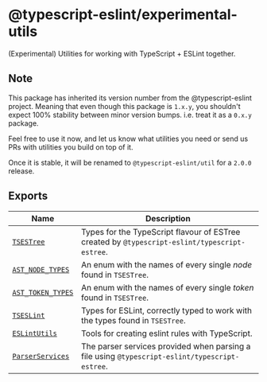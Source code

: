 # @typescript-eslint/experimental-utils

(Experimental) Utilities for working with TypeScript + ESLint together.

## Note

This package has inherited its version number from the @typescript-eslint project.
Meaning that even though this package is `1.x.y`, you shouldn't expect 100% stability between minor version bumps.
i.e. treat it as a `0.x.y` package.

Feel free to use it now, and let us know what utilities you need or send us PRs with utilities you build on top of it.

Once it is stable, it will be renamed to `@typescript-eslint/util` for a `2.0.0` release.

## Exports

| Name                | Description                                                                                    |
| ------------------- | ---------------------------------------------------------------------------------------------- |
| [`TSESTree`]        | Types for the TypeScript flavour of ESTree created by `@typescript-eslint/typescript-estree`.  |
| [`AST_NODE_TYPES`]  | An enum with the names of every single _node_ found in `TSESTree`.                             |
| [`AST_TOKEN_TYPES`] | An enum with the names of every single _token_ found in `TSESTree`.                            |
| [`TSESLint`]        | Types for ESLint, correctly typed to work with the types found in `TSESTree`.                  |
| [`ESLintUtils`]     | Tools for creating eslint rules with TypeScript.                                               |
| [`ParserServices`]  | The parser services provided when parsing a file using `@typescript-eslint/typescript-estree`. |

[`ast_node_types`]: ../packages/typescript-estree/src/ts-estree/ast-node-types.ts
[`ast_token_types`]: ../packages/typescript-estree/src/ts-estree/ast-node-types.ts
[`eslintutils`]: ./src/eslint-utils
[`eslintutils.createrule`]: ./src/eslint-utils/createRule.ts
[`parserservices`]: ../packages/typescript-estree/src/ts-estree/parser.ts
[`tsestree`]: ../packages/typescript-estree/src/ts-estree/ts-estree.ts
[`tseslint`]: ./src/ts-eslint
